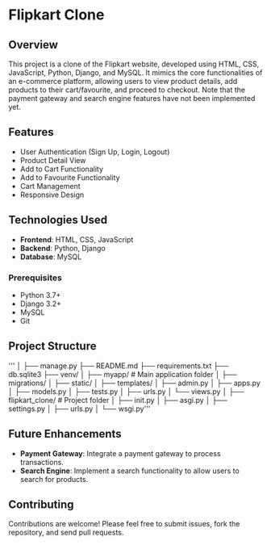 # Flipkart Clone

## Overview

This project is a clone of the Flipkart website, developed using HTML, CSS, JavaScript, Python, Django, and MySQL. It mimics the core functionalities of an e-commerce platform, allowing users to view product details, add products to their cart/favourite, and proceed to checkout. Note that the payment gateway and search engine features have not been implemented yet.

## Features

- User Authentication (Sign Up, Login, Logout)
- Product Detail View
- Add to Cart Functionality
- Add to Favourite Functionality
- Cart Management
- Responsive Design

## Technologies Used

- **Frontend**: HTML, CSS, JavaScript
- **Backend**: Python, Django
- **Database**: MySQL

### Prerequisites

- Python 3.7+
- Django 3.2+
- MySQL
- Git

## Project Structure
'''
│
├── manage.py
├── README.md
├── requirements.txt
├── db.sqlite3
├── venv/
│
├── myapp/ # Main application folder
│ ├── migrations/
│ ├── static/
│ ├── templates/
│ ├── admin.py
│ ├── apps.py
│ ├── models.py
│ ├── tests.py
│ ├── urls.py
│ └── views.py
│
├── flipkart_clone/ # Project folder
│ ├── init.py
│ ├── asgi.py
│ ├── settings.py
│ ├── urls.py
│ └── wsgi.py'''


## Future Enhancements

- **Payment Gateway**: Integrate a payment gateway to process transactions.
- **Search Engine**: Implement a search functionality to allow users to search for products.

## Contributing

Contributions are welcome! Please feel free to submit issues, fork the repository, and send pull requests.




